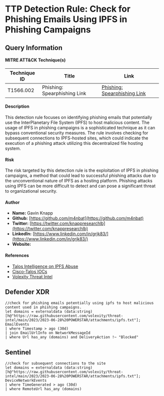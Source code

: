 # TTP Detection Rule: Check for Phishing Emails Using IPFS in Phishing Campaigns

## Query Information

#### MITRE ATT&CK Technique(s)

| Technique ID | Title                       | Link                                     |
|--------------|-----------------------------|------------------------------------------|
| T1566.002    | Phishing: Spearphishing Link| [Phishing: Spearphishing Link](https://attack.mitre.org/techniques/T1566/002/) |

#### Description
This detection rule focuses on identifying phishing emails that potentially use the InterPlanetary File System (IPFS) to host malicious content. The usage of IPFS in phishing campaigns is a sophisticated technique as it can bypass conventional security measures. The rule involves checking for subsequent connections to IPFS-hosted sites, which could indicate the execution of a phishing attack utilizing this decentralized file hosting system.

#### Risk
The risk targeted by this detection rule is the exploitation of IPFS in phishing campaigns, a method that could lead to successful phishing attacks due to the unconventional nature of IPFS as a hosting platform. Phishing attacks using IPFS can be more difficult to detect and can pose a significant threat to organizational security.

#### Author <Optional>
- **Name:** Gavin Knapp
- **Github:** [https://github.com/m4nbat](https://github.com/m4nbat)
- **Twitter:** [https://twitter.com/knappresearchlb](https://twitter.com/knappresearchlb)
- **LinkedIn:** [https://www.linkedin.com/in/grjk83/](https://www.linkedin.com/in/grjk83/)
- **Website:**

#### References
- [Talos Intelligence on IPFS Abuse](https://blog.talosintelligence.com/ipfs-abuse/)
- [Cisco-Talos IOCs](https://github.com/Cisco-Talos/IOCs/tree/main/2022/11)
- [Volexity Threat Intel](https://raw.githubusercontent.com/volexity/threat-intel/main/2023/2023-06-28%20POWERSTAR/attachments/ipfs.txt)

## Defender XDR

```KQL
//check for phishing emails potentially using ipfs to host malicious content used in phishing campaigns.
let domains = externaldata (data:string)[h@"https://raw.githubusercontent.com/volexity/threat-intel/main/2023/2023-06-28%20POWERSTAR/attachments/ipfs.txt"];
EmailEvents
| where Timestamp > ago (30d)
| join EmailUrlInfo on NetworkMessageId
| where Url has_any (domains) and DeliveryAction !~ "Blocked"
```
## Sentinel

```KQL
//check for subsequent connections to the site
let domains = externaldata (data:string)
[h@"https://raw.githubusercontent.com/volexity/threat-intel/main/2023/2023-06-28%20POWERSTAR/attachments/ipfs.txt"];
DeviceNetworkEvents
| where TimeGenerated > ago (30d)
| where RemoteUrl has_any (domains)
```
